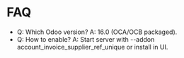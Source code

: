 # FAQ

- Q: Which Odoo version? A: 16.0 (OCA/OCB packaged).
- Q: How to enable? A: Start server with --addon account_invoice_supplier_ref_unique or install in UI.
